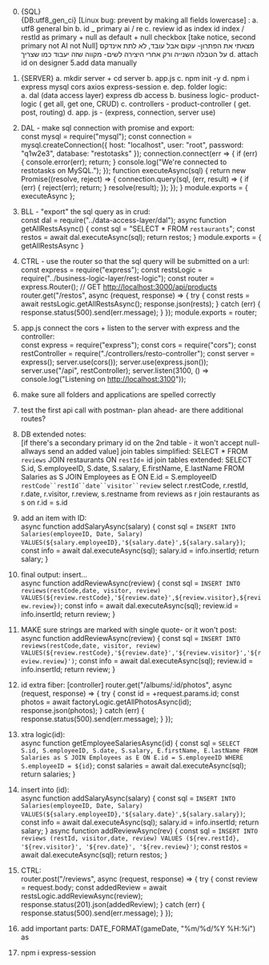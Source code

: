 <!-- prettier-ignore-start -->
0. {SQL}  
{DB:utf8_gen_ci} [Linux bug: prevent by making all fields lowercase] :
 a. utf8 general bin
 b. id _ primary ai / re
 c. review id as index id index  / restId as primary + null as default + null checkbox [take notice, second primary not AI not Null] מצאתי את הפתרון- עקום אבל עובד, לא לתת אינדקס על הטבלה השנייה ורק אחרי היצירה לשים- מקווה שזה יעבוד כמו שצריך
 d. attach id on designer 5.add data manually  

1.  {SERVER}
a. mkdir server + cd server
b. app.js
c. npm init -y
d. npm i express mysql cors axios express-session
e. dep. folder logic:<br>
  a. dal (data access layer) express db access b. business logic- product-logic ( get all, get one, CRUD) c. controllers - product-controller ( get. post, routing) d. app. js - (express, connection, server use)

6. DAL - make sql connection with promise and export:<br>
  const mysql = require("mysql"); const connection = mysql.createConnection({ host: "localhost", user: "root", password: "q1w2e3", database: "restotasks" }); connection.connect(err => { if (err) {
  console.error(err);
   return;
   } console.log("We're connected to restotasks on MySQL."); }); function executeAsync(sql) { return new Promise((resolve, reject) => {
  connection.query(sql, (err, result) => {
       if (err) {
           reject(err);
           return;
       }
       resolve(result);
   });
   }); } module.exports = { executeAsync };
7. BLL - "export" the sql query as in crud:<br>
  const dal = require("../data-access-layer/dal"); async function getAllRestsAsync() { const sql = "SELECT * FROM `restaurants`"; const restos = await dal.executeAsync(sql); return restos; } module.exports = { getAllRestsAsync }
8. CTRL - use the router so that the sql query will be submitted on a url:<br>
  const express = require("express"); const restsLogic = require("../business-logic-layer/rest-logic"); const router = express.Router(); // GET <http://localhost:3000/api/products> router.get("/restos", async (request, response) => { try {
  const rests = await restsLogic.getAllRestsAsync();
   response.json(rests);
   } catch (err) {
  response.status(500).send(err.message);
   } }); module.exports = router;
9. app.js connect the cors + listen to the server with express and the controller:<br>
  const express = require("express"); const cors = require("cors"); const restController = require("./controllers/resto-controller"); const server = express(); server.use(cors()); server.use(express.json()); server.use("/api", restController); server.listen(3100, () => console.log("Listening on <http://localhost:3100>"));
10. make sure all folders and applications are spelled correctly
11. test the first api call with postman- plan ahead- are there additional routes?
12. DB extended notes:<br>
  [if there's a secondary primary id on the 2nd table - it won't accept null- allways send an added value] join tables simplified: SELECT * FROM `reviews` JOIN restaurants ON `restId`= id join tables extended: SELECT S.id, S.employeeID, S.date, S.salary, E.firstName, E.lastName
  FROM Salaries as S JOIN Employees as E
  ON E.id = S.employeeID
  `restCode``restId``date``visitor``review`
  select r.restCode, r.restId, r.date, r.visitor, r.review, s.restname
  from reviews as r join restaurants as s
  on r.id = s.id
13. add an item with ID:<br>
  async function addSalaryAsync(salary) { const sql = `INSERT INTO Salaries(employeeID, Date, Salary)
  VALUES(${salary.employeeID},'${salary.date}',${salary.salary})`;
  const info = await dal.executeAsync(sql); salary.id = info.insertId; return salary; }
14. final output: insert...<br>
  async function addReviewAsync(review) { const sql = `INSERT INTO reviews(restCode,date, visitor, review)
  VALUES(${review.restCode},'${review.date}',${review.visitor},${review.review})`;
  const info = await dal.executeAsync(sql); review.id = info.insertId; return review; }
15. MAKE sure strings are marked with single quote- or it won't post:<br>
  async function addReviewAsync(review) { const sql = `INSERT INTO reviews(restCode,date, visitor, review) VALUES(${review.restCode},'${review.date}','${review.visitor}','${review.review}')`; const info = await dal.executeAsync(sql); review.id = info.insertId; return review; }
16. id extra fiber: [controller] router.get("/albums/:id/photos", async (request, response) => { try {
  const id = +request.params.id;
  const photos = await factoryLogic.getAllPhotosAsync(id);
  response.json(photos);
  } catch (err) {
  response.status(500).send(err.message);
  } });
17. xtra logic(id):<br>
  async function getEmployeeSalariesAsync(id) { const sql = `SELECT S.id, S.employeeID, S.date, S.salary, E.firstName, E.lastName
  FROM Salaries as S JOIN Employees as E
  ON E.id = S.employeeID
  WHERE S.employeeID = ${id}`;
  const salaries = await dal.executeAsync(sql); return salaries; }
18. insert into (id):<br>
  async function addSalaryAsync(salary) { const sql = `INSERT INTO Salaries(employeeID, Date, Salary)
  VALUES(${salary.employeeID},'${salary.date}',${salary.salary})`;
  const info = await dal.executeAsync(sql); salary.id = info.insertId; return salary; } async function addReviewAsync(rev) { const sql = `INSERT INTO reviews (restId, visitor,date, review) VALUES (${rev.restId}, '${rev.visitor}', '${rev.date}', '${rev.review}')`; const restos = await dal.executeAsync(sql); return restos; }
19. CTRL:<br>
  router.post("/reviews", async (request, response) => { try { const review = request.body; const addedReview = await restsLogic.addReviewAsync(review); response.status(201).json(addedReview); } catch (err) { response.status(500).send(err.message); } });  
20. add important parts:
DATE_FORMAT(gameDate, "%m/%d/%Y %H:%i") as
21.  npm i express-session
